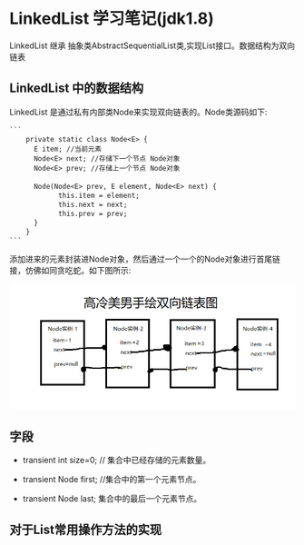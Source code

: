 # LinkedList 学习笔记(jdk1.8)

LinkedList  继承 抽象类AbstractSequentialList类,实现List接口。数据结构为双向链表





## LinkedList 中的数据结构

LinkedList 是通过私有内部类Node来实现双向链表的。Node类源码如下:

	```
		private static class Node<E> {
	  	  E item; //当前元素
	  	  Node<E> next; //存储下一个节点 Node对象
	  	  Node<E> prev; //存储上一个节点 Node对象
	
	  	  Node(Node<E> prev, E element, Node<E> next) {
	    	    this.item = element;
	    	    this.next = next;
	    	    this.prev = prev;
	  	  }
		}
	```

添加进来的元素封装进Node对象，然后通过一个一个的Node对象进行首尾链接，仿佛如同贪吃蛇。如下图所示:

<img src="img/java-basics/list/doubly-linked.png"/>



## 字段

* transient int size=0;   // 集合中已经存储的元素数量。

* transient Node<E> first; //集合中的第一个元素节点。

* transient Node<E> last; 集合中的最后一个元素节点。

  

  

## 对于List常用操作方法的实现



  









